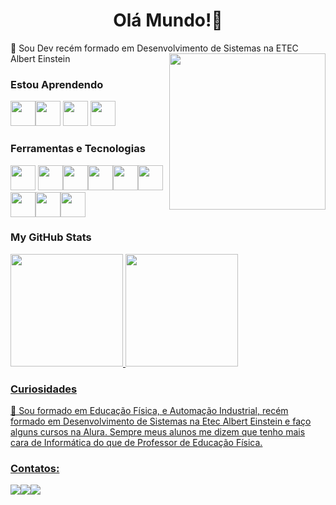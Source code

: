 
<h1 align="center">Olá Mundo!👋</h1>
🔭 Sou Dev recém formado em Desenvolvimento de Sistemas na ETEC Albert Einstein
<img width="250px" align="right" src="https://blogger.googleusercontent.com/img/b/R29vZ2xl/AVvXsEjcyAtUNrU9jEh4EIIRTKBVkAfEKUDJrRznXCSQ_zSnaOcKWiAj6tGDmrtajzuKs9AkQzH0r0FiQ6S2_VFEOdPnqmcC8XHCEuXGrn2e5rN5Hrt_Zj0Vl_AsDvdZ1F4OXnc9xWMvzd0LyeCiXqUO-gNoxz_XSFkjvBZwnCSxJ2KaG66sZXrcWcsibvyIbg/s320/Design%20sem%20nome.png">


### Estou Aprendendo
<img src="https://cdn.jsdelivr.net/gh/devicons/devicon/icons/typescript/typescript-original.svg" width="40" height="40"/><img src="https://cdn.jsdelivr.net/gh/devicons/devicon/icons/javascript/javascript-original.svg" width="40" height="40"/>
<img src="https://cdn.jsdelivr.net/gh/devicons/devicon/icons/python/python-original.svg" width="40" height="40"/>
<img src="https://cdn.jsdelivr.net/gh/devicons/devicon/icons/react/react-original.svg" width="40" height="40"/>

### Ferramentas e Tecnologias

<img src="https://cdn.jsdelivr.net/gh/devicons/devicon/icons/git/git-original.svg" width="40" height="40"/> <img src="https://cdn.jsdelivr.net/gh/devicons/devicon/icons/angularjs/angularjs-plain.svg" width="40" height="40"/><img src="https://cdn.jsdelivr.net/gh/devicons/devicon/icons/bootstrap/bootstrap-original.svg" width="40" height="40"/><img src="https://cdn.jsdelivr.net/gh/devicons/devicon/icons/csharp/csharp-original.svg" width="40" height="40"/><img src="https://cdn.jsdelivr.net/gh/devicons/devicon/icons/html5/html5-original-wordmark.svg" width="40" height="40"/><img src="https://cdn.jsdelivr.net/gh/devicons/devicon/icons/css3/css3-original-wordmark.svg" width="40" height="40"/><img src="https://cdn.jsdelivr.net/gh/devicons/devicon/icons/mysql/mysql-plain-wordmark.svg" width="40" height="40"/><img src="https://cdn.jsdelivr.net/gh/devicons/devicon/icons/php/php-original.svg" width="40" height="40"/><img src="https://cdn.jsdelivr.net/gh/devicons/devicon/icons/trello/trello-plain-wordmark.svg" width="40" height="40"/>
          
### My GitHub Stats

<div>
<a href="https://github.com/JLopes2021">
<img height="180em" src="https://github-readme-stats.vercel.app/api/top-langs/?username=JLopes2021&layout=compact&langs_count=7&theme=dracula"/>
<img height="180em" src="https://github-readme-stats.vercel.app/api?username=JLopes2021&show_icons=true&theme=dracula&include_all_commits=true&count_private=true"/>
</div>

          
### Curiosidades
💬 Sou formado em Educação Física, e Automação Industrial, recém  formado em Desenvolvimento de Sistemas na Etec Albert Einstein e faço alguns cursos na Alura. Sempre meus alunos me dizem que tenho mais cara de Informática do que de Professor de Educação Física.

          

          
### Contatos:

<div>

<a href="https://instagram.com/_jeff.colodedeus" target="_blank"><img src="https://img.shields.io/badge/-Instagram-%23E4405F?style=for-the-badge&logo=instagram&logoColor=white" target="_blank"></a><a href = "mailto:jeffinho.je8@gmail.com"><img src="https://img.shields.io/badge/Gmail-D14836?style=for-the-badge&logo=gmail&logoColor=white" target="_blank"></a><a href="https://www.linkedin.com/in/jefferson-lopes-b87605191" target="_blank"><img src="https://img.shields.io/badge/-LinkedIn-%230077B5?style=for-the-badge&logo=linkedin&logoColor=white" target="_blank"></a>   
</div>

<!--
**JLopes2021/JLopes2021** is a ✨ _special_ ✨ repository because its `README.md` (this file) appears on your GitHub profile.

Here are some ideas to get you started:

- 🔭 Estou atualmente trabalhando no meu TCC do Curso de Desenvolvimento de Sistemas 
- 🌱 Aprendendo JavaScript, PHP e Angular ...
- 👯 Procuro colaborar com os projetos de outras pessoas
- 💬 Sou formado em Educação Física, e Automação Industrial. Atualmente, curso Desenvolvimento de Sistemas na Etec Albert Einstein e faço alguns cursos na Alura.

